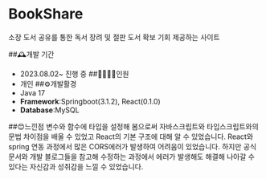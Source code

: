 # BookShare
소장 도서 공유를 통한 독서 장려 및 절판 도서 확보 기회 제공하는 사이트

##🕰️개발 기간
* 2023.08.02~ 진행 중
##🧑🏽‍🤝‍🧑인원
* 개인
##⚙️개발활경
* Java 17
* **Framework**:Springboot(3.1.2), React(0.1.0)
* **Database**:MySQL

##😊느낀점
변수와 함수에 타입을 설정해 봄으로써 자바스크립트와 타입스크립트와의 문법 차이점을 배울 수 있었고 React의 기본 구조에 대해 알 수 있었습니다. 
React와 spring 연동 과정에서 많은 CORS에러가 발생하여 어려움이 있었습니다. 하지만 공식 문서와 개발 블로그들을 참고해 수정하는 과정에서 에러가 발생해도 해결해 나아갈 수 있다는 자신감과 성취감을 느낄 수 있었습니다. 


